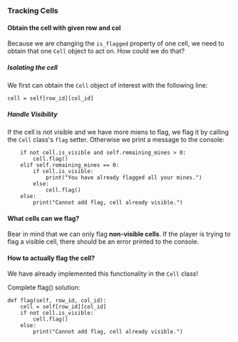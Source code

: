 ### Tracking Cells

#### Obtain the cell with given row and col
Because we are changing the `is_flagged` property of one cell, we need to obtain that one `Cell` object to act on. How could we do that?

##### Isolating the cell
We first can obtain the `Cell` object of interest with the following line:
```
cell = self[row_id][col_id]
```

##### Handle Visibility
If the cell is not visible and we have more miens to flag, we flag it by calling the `Cell` class's `flag` setter. Otherwise we print a message to the console:
```
    if not cell.is_visible and self.remaining_mines > 0:
        cell.flag()
    elif self.remaining_mines == 0:
        if cell.is_visible:
            print("You have already flagged all your mines.")
        else:
            cell.flag()    
    else:
        print("Cannot add flag, cell already visible.")
```

#### What cells can we flag?
Bear in mind that we can only flag **non-visible cells**. If the player is trying to flag a visible cell, there should be an error printed to the console.

#### How to actually flag the cell?
We have already implemented this functionality in the `Cell` class!

Complete flag() solution:
```
def flag(self, row_id, col_id):
    cell = self[row_id][col_id]
    if not cell.is_visible:
        cell.flag()
    else:
        print("Cannot add flag, cell already visible.")
```

